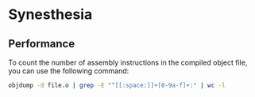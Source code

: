 # Synesthesia


## Performance

To count the number of assembly instructions in the compiled object file, you can use the following command:
```bash
objdump -d file.o | grep -E "^[[:space:]]+[0-9a-f]+:" | wc -l
```
